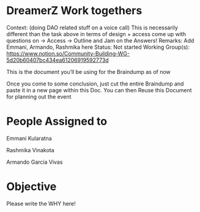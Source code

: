 # DreamerZ Work togethers

Context: (doing DAO related stuff on a voice call)
This is necessarily different than the task above in terms of design + access
come up with questions on
→ Access
→ Outline
and Jam on the Answers!
Remarks: Add Emmani, Armando, Rashmika here
Status: Not started
Working Group(s): https://www.notion.so/Community-Building-WG-5d20b60407bc434ea61206919592773d

This is the document you’ll be using for the Braindump as of now

Once you come to some conclusion, just cut the entire Braindump and paste it in a new page within this Doc. You can then Reuse this Document for planning out the event

# People Assigned to

Emmani Kularatna

Rashmika Vinakota

Armando Garcia Vivas

# Objective

Please write the WHY here!